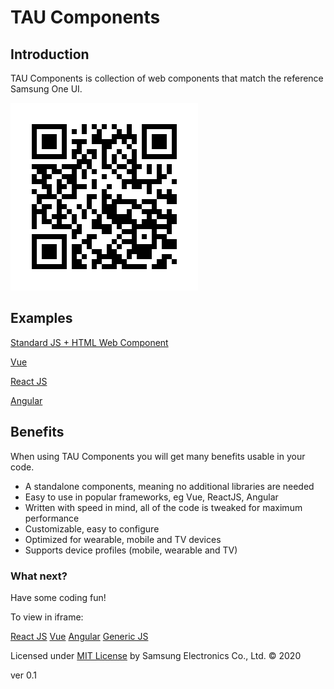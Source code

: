 # TAU Components

## Introduction

TAU Components is collection of web components that match the reference Samsung One UI.

![QR code](./images/main-QR.png)

## Examples

[Standard JS + HTML Web Component](./apps/vanilla/index.html)

[Vue](./apps/vue/index.html)

[React JS](./apps/reactjs/index.html)

[Angular](./apps/angular/index.html)

## Benefits

When using TAU Components you will get many benefits usable in your code.

* A standalone components, meaning no additional libraries are needed
* Easy to use in popular frameworks, eg Vue, ReactJS, Angular
* Written with speed in mind, all of the code is tweaked for maximum performance
* Customizable, easy to configure
* Optimized for wearable, mobile and TV devices
* Supports device profiles (mobile, wearable and TV)


### What next?

Have some coding fun!

To view in iframe:

<a href="./react-js-example.html">React JS</a>
<a href="./vue-example.html">Vue</a>
<a href="./angular-example.html">Angular</a>
[Generic JS](vanilla-js-example.md)


Licensed under [MIT License](license.html) by Samsung Electronics Co., Ltd. &copy;  2020

ver 0.1

